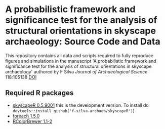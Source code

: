 # A probabilistic framework and significance test for the analysis of structural orientations in skyscape archaeology: Source Code and Data

This repository contains all data and scripts required to fully reproduce figures and simulations in the manuscript 'A probabilistic framework and significance test for the analysis of structural orientations in skyscape archaeology' authored by F Silva *Journal of Archaeological Science* 118:105138 [DOI](https://doi.org/10.1016/j.jas.2020.105138)

## Required R packages
* [skyscapeR 0.5.9001](https://github.com/f-silva-archaeo/skyscapeR)
    this is the development version. To install do `devtools::install_github('f-silva-archaeo/skyscapeR')`)
* [foreach 1.5.0](https://cran.r-project.org/web/packages/foreach/index.html)
* [RColorBrewer 1.1-2](https://cran.r-project.org/web/packages/RColorBrewer/index.html)
